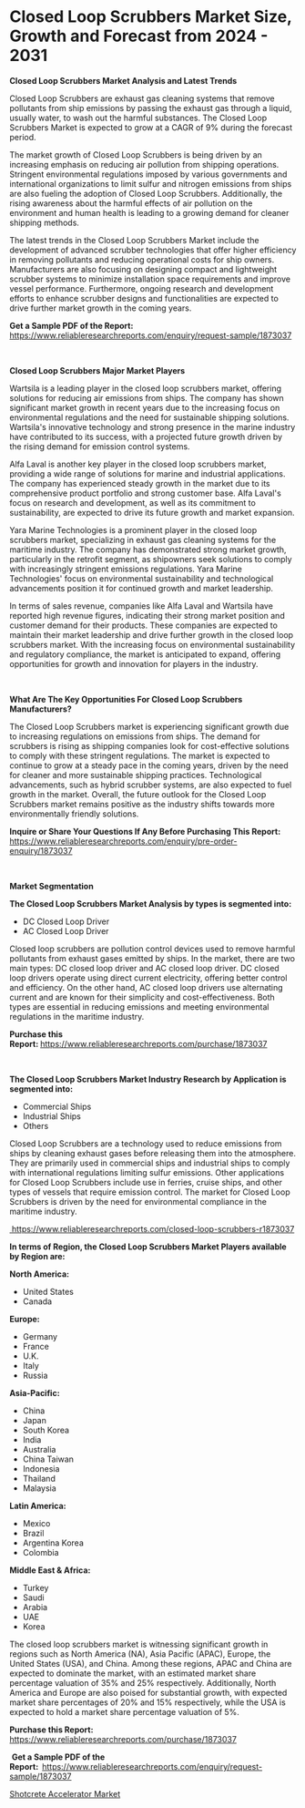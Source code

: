 <p><h1>Closed Loop Scrubbers Market Size, Growth and Forecast from 2024 - 2031</h1></p><p><strong>Closed Loop Scrubbers Market Analysis and Latest Trends</strong></p>
<p><p>Closed Loop Scrubbers are exhaust gas cleaning systems that remove pollutants from ship emissions by passing the exhaust gas through a liquid, usually water, to wash out the harmful substances. The Closed Loop Scrubbers Market is expected to grow at a CAGR of 9% during the forecast period. </p><p>The market growth of Closed Loop Scrubbers is being driven by an increasing emphasis on reducing air pollution from shipping operations. Stringent environmental regulations imposed by various governments and international organizations to limit sulfur and nitrogen emissions from ships are also fueling the adoption of Closed Loop Scrubbers. Additionally, the rising awareness about the harmful effects of air pollution on the environment and human health is leading to a growing demand for cleaner shipping methods.</p><p>The latest trends in the Closed Loop Scrubbers Market include the development of advanced scrubber technologies that offer higher efficiency in removing pollutants and reducing operational costs for ship owners. Manufacturers are also focusing on designing compact and lightweight scrubber systems to minimize installation space requirements and improve vessel performance. Furthermore, ongoing research and development efforts to enhance scrubber designs and functionalities are expected to drive further market growth in the coming years.</p></p>
<p><strong>Get a Sample PDF of the Report:&nbsp;</strong> <a href="https://www.reliableresearchreports.com/enquiry/request-sample/1873037">https://www.reliableresearchreports.com/enquiry/request-sample/1873037</a></p>
<p>&nbsp;</p>
<p><strong>Closed Loop Scrubbers Major Market Players</strong></p>
<p><p>Wartsila is a leading player in the closed loop scrubbers market, offering solutions for reducing air emissions from ships. The company has shown significant market growth in recent years due to the increasing focus on environmental regulations and the need for sustainable shipping solutions. Wartsila's innovative technology and strong presence in the marine industry have contributed to its success, with a projected future growth driven by the rising demand for emission control systems.</p><p>Alfa Laval is another key player in the closed loop scrubbers market, providing a wide range of solutions for marine and industrial applications. The company has experienced steady growth in the market due to its comprehensive product portfolio and strong customer base. Alfa Laval's focus on research and development, as well as its commitment to sustainability, are expected to drive its future growth and market expansion.</p><p>Yara Marine Technologies is a prominent player in the closed loop scrubbers market, specializing in exhaust gas cleaning systems for the maritime industry. The company has demonstrated strong market growth, particularly in the retrofit segment, as shipowners seek solutions to comply with increasingly stringent emissions regulations. Yara Marine Technologies' focus on environmental sustainability and technological advancements position it for continued growth and market leadership.</p><p>In terms of sales revenue, companies like Alfa Laval and Wartsila have reported high revenue figures, indicating their strong market position and customer demand for their products. These companies are expected to maintain their market leadership and drive further growth in the closed loop scrubbers market. With the increasing focus on environmental sustainability and regulatory compliance, the market is anticipated to expand, offering opportunities for growth and innovation for players in the industry.</p></p>
<p>&nbsp;</p>
<p><strong>What Are The Key Opportunities For Closed Loop Scrubbers Manufacturers?</strong></p>
<p><p>The Closed Loop Scrubbers market is experiencing significant growth due to increasing regulations on emissions from ships. The demand for scrubbers is rising as shipping companies look for cost-effective solutions to comply with these stringent regulations. The market is expected to continue to grow at a steady pace in the coming years, driven by the need for cleaner and more sustainable shipping practices. Technological advancements, such as hybrid scrubber systems, are also expected to fuel growth in the market. Overall, the future outlook for the Closed Loop Scrubbers market remains positive as the industry shifts towards more environmentally friendly solutions.</p></p>
<p><strong>Inquire or Share Your Questions If Any Before Purchasing This Report:</strong> <a href="https://www.reliableresearchreports.com/enquiry/pre-order-enquiry/1873037">https://www.reliableresearchreports.com/enquiry/pre-order-enquiry/1873037</a></p>
<p>&nbsp;</p>
<p><strong>Market Segmentation</strong></p>
<p><strong>The Closed Loop Scrubbers Market Analysis by types is segmented into:</strong></p>
<p><ul><li>DC Closed Loop Driver</li><li>AC Closed Loop Driver</li></ul></p>
<p><p>Closed loop scrubbers are pollution control devices used to remove harmful pollutants from exhaust gases emitted by ships. In the market, there are two main types: DC closed loop driver and AC closed loop driver. DC closed loop drivers operate using direct current electricity, offering better control and efficiency. On the other hand, AC closed loop drivers use alternating current and are known for their simplicity and cost-effectiveness. Both types are essential in reducing emissions and meeting environmental regulations in the maritime industry.</p></p>
<p><strong>Purchase this Report:&nbsp;</strong><a href="https://www.reliableresearchreports.com/purchase/1873037">https://www.reliableresearchreports.com/purchase/1873037</a></p>
<p>&nbsp;</p>
<p><strong>The Closed Loop Scrubbers Market Industry Research by Application is segmented into:</strong></p>
<p><ul><li>Commercial Ships</li><li>Industrial Ships</li><li>Others</li></ul></p>
<p><p>Closed Loop Scrubbers are a technology used to reduce emissions from ships by cleaning exhaust gases before releasing them into the atmosphere. They are primarily used in commercial ships and industrial ships to comply with international regulations limiting sulfur emissions. Other applications for Closed Loop Scrubbers include use in ferries, cruise ships, and other types of vessels that require emission control. The market for Closed Loop Scrubbers is driven by the need for environmental compliance in the maritime industry.</p></p>
<p><a href="https://www.reliableresearchreports.com/closed-loop-scrubbers-r1873037">&nbsp;https://www.reliableresearchreports.com/closed-loop-scrubbers-r1873037</a></p>
<p><strong>In terms of Region, the Closed Loop Scrubbers Market Players available by Region are:</strong></p>
<p>
    <p> <strong> North America: </strong>
        <ul>
            <li>United States</li>
            <li>Canada</li>
        </ul>
        </p> 
    <p> <strong> Europe: </strong>
        <ul>
            <li>Germany</li>
            <li>France</li>
            <li>U.K.</li>
            <li>Italy</li>
            <li>Russia</li>
        </ul>
        </p> 
    <p> <strong> Asia-Pacific: </strong>
        <ul>
            <li>China</li>
            <li>Japan</li>
            <li>South Korea</li>
            <li>India</li>
            <li>Australia</li>
            <li>China Taiwan</li>
            <li>Indonesia</li>
            <li>Thailand</li>
            <li>Malaysia</li>
        </ul>
        </p> 
    <p> <strong> Latin America: </strong>
        <ul>
            <li>Mexico</li>
            <li>Brazil</li>
            <li>Argentina Korea</li>
            <li>Colombia</li>
        </ul>
        </p> 
    <p> <strong> Middle East & Africa: </strong>
        <ul>
            <li>Turkey</li>
            <li>Saudi</li>
            <li>Arabia</li>
            <li>UAE</li>
            <li>Korea</li>
        </ul>
    </p>
    </p>
<p><p>The closed loop scrubbers market is witnessing significant growth in regions such as North America (NA), Asia Pacific (APAC), Europe, the United States (USA), and China. Among these regions, APAC and China are expected to dominate the market, with an estimated market share percentage valuation of 35% and 25% respectively. Additionally, North America and Europe are also poised for substantial growth, with expected market share percentages of 20% and 15% respectively, while the USA is expected to hold a market share percentage valuation of 5%.</p></p>
<p><strong>Purchase this Report: </strong><a href="https://www.reliableresearchreports.com/purchase/1873037">https://www.reliableresearchreports.com/purchase/1873037</a></p>
<p>&nbsp;<strong>Get a Sample PDF of the Report:&nbsp;&nbsp;</strong><a href="https://www.reliableresearchreports.com/enquiry/request-sample/1873037">https://www.reliableresearchreports.com/enquiry/request-sample/1873037</a></p>
<p><strong></strong></p>
<p><p><a href="https://military-diascia-e68.notion.site/Shotcrete-Accelerator-Market-Size-and-Examines-its-Market-Scope-with-a-Primary-Focus-on-Growth-Opp-b8c8d19bc30f43ba99115ead17f5edea">Shotcrete Accelerator Market</a></p></p>